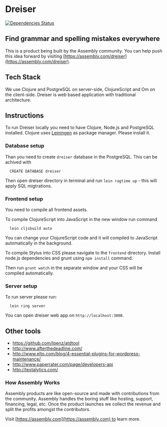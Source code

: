# Dreiser

[![Dependencies Status](http://jarkeeper.com/asm-products/dreiser/status.png)](http://jarkeeper.com/asm-products/dreiser)

## Find grammar and spelling mistakes everywhere

This is a product being built by the Assembly community. You can help push this idea forward by visiting [https://assembly.com/dreiser](https://assembly.com/dreiser).

## Tech Stack

We use Clojure and PostgreSQL on server-side, ClojureScript and Om on the client-side.
Dreiser is web based application with traditional architecture.


## Instructions

To run Dreiser locally you need to have Clojure, Node.js and PostgreSQL installed.
Clojure uses [Leiningen](http://leiningen.org/) as package manager. Please install it.


### Database setup

Than you need to create `dreiser` database in the PostgreSQL. This can be achived with

```
  CREATE DATABASE dreiser
```

Then open dreiser directory in terminal and run `lein ragtime up` - this will apply SQL migtrations.


### Frontend setup

You need to compile all frontend assets.

To compile ClojureScript into JavaScript in the new window run command

```
  lein cljsbuild auto

```

You can change your ClojureScript code and it will compiled to JavaScript automatically in the background.

To compile Stylus into CSS please navigate to the `frontend` directory. Install node.js dependencies and grunt using `npm install` command.

Then run `grunt watch` in the separate window and your CSS will be compiled automatically.


### Server setup

To run server please run:

```
  lein ring server
```

You can open dreiser web app on `http://localhost:3000`.


## Other tools

  * https://github.com/lpenz/atdtool
  * http://www.afterthedeadline.com/
  * http://www.elto.com/blog/4-essential-plugins-for-wordpress-maintenance/
  * http://www.paperrater.com/page/developers-api
  * http://textalytics.com/

### How Assembly Works

Assembly products are like open-source and made with contributions from the community. Assembly handles the boring stuff like hosting, support, financing, legal, etc. Once the product launches we collect the revenue and split the profits amongst the contributors.

Visit [https://assembly.com](https://assembly.com) to learn more.
